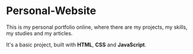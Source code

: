 # Personal-Website

This is my personal portfolio online, where there are my projects, my skills, my studies and my articles.

It's a basic project, built with **HTML**, **CSS** and **JavaScript**.